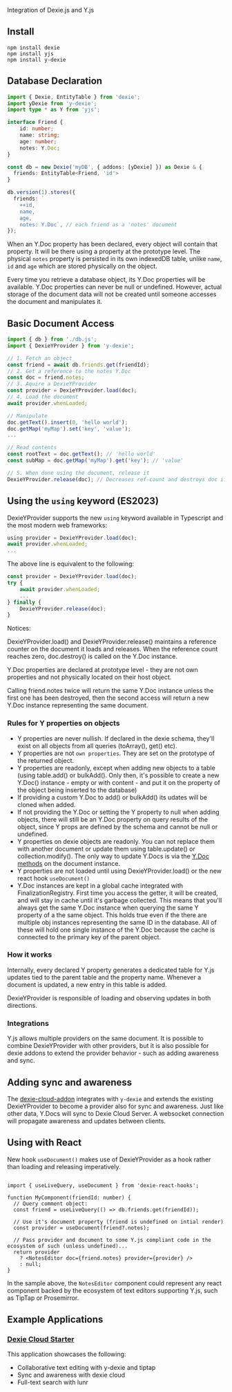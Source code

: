 Integration of Dexie.js and Y.js

## Install

```
npm install dexie
npm install yjs
npm install y-dexie
```

## Database Declaration

```ts
import { Dexie, EntityTable } from 'dexie';
import yDexie from 'y-dexie';
import type * as Y from 'yjs';

interface Friend {
    id: number;
    name: string;
    age: number;
    notes: Y.Doc;
}

const db = new Dexie('myDB', { addons: [yDexie] }) as Dexie & {
  friends: EntityTable<Friend, 'id'>
}

db.version(1).stores({
  friends: `
    ++id,
    name,
    age,
    notes: Y.Doc`, // each friend as a 'notes' document
});
```

When an Y.Doc property has been declared, every object will contain that property. It
will be there using a property at the prototype level. The physical `notes` property
is persisted in its own indexedDB table, unlike `name`, `id` and `age` which are
stored physically on the object.

Every time you retrieve a database object, its Y.Doc properties will be available. Y.Doc
properties can never be null or undefined. However, actual storage of the document data will not
be created until someone accesses the document and manipulates it.

## Basic Document Access

```ts
import { db } from './db.js';
import { DexieYProvider } from 'y-dexie';

// 1. Fetch an object
const friend = await db.friends.get(friendId);
// 2. Get a reference to the notes Y.Doc
const doc = friend.notes;
// 3. Aquire a DexieYProvider
const provider = DexieYProvider.load(doc);
// 4. Load the document
await provider.whenLoaded;

// Manipulate
doc.getText().insert(0, 'hello world');
doc.getMap('myMap').set('key', 'value');
...

// Read contents
const rootText = doc.getText(); // 'hello world'
const subMap = doc.getMap('myMap').get('key'); // 'value'

// 5. When done using the document, release it
DexieYProvider.release(doc); // Decreases ref-count and destroys doc if not accessed anymore.

```

## Using the `using` keyword (ES2023)

DexieYProvider supports the new `using` keyword available in Typescript and the most modern web frameworks:

```ts
using provider = DexieYProvider.load(doc);
await provider.whenLoaded;
...
```

The above line is equivalent to the following:

```ts
const provider = DexieYProvider.load(doc);
try {
    await provider.whenLoaded;
    ...
} finally {
    DexieYProvider.release(doc);
}
```

Notices:

DexieYProvider.load() and DexieYProvider.release() maintains a reference counter
on the document it loads and releases. When the reference count reaches zero, doc.destroy() is called on the Y.Doc instance.

Y.Doc properties are declared at prototype level - they are not own properties and not physically located on their host object.

Calling friend.notes twice will return the same Y.Doc instance unless the first one has been destroyed, then the second access will return a new Y.Doc instance representing the same document.

### Rules for Y properties on objects

* Y properties are never nullish. If declared in the dexie schema, they'll exist on all objects from all queries (toArray(), get() etc).
* Y properties are not `own properties`. They are set on the prototype of the returned object.
* Y properties are readonly, except when adding new objects to a table (using table.add() or bulkAdd(). Only then, it's possible to create a new Y.Doc() instance - empty or with content - and put it on the property of the object being inserted to the database)
* If providing a custom Y.Doc to add() or bulkAdd() its udates will be cloned when added.
* If not providing the Y.Doc or setting the Y property to null when adding objects, there will still be an Y.Doc property on query results of the object, since Y props are defined by the schema and cannot be null or undefined.
* Y properties on dexie objects are readonly. You can not replace them with another document or update them using table.update() or collection.modify(). The only way to update Y.Docs is via the [Y.Doc methods](https://docs.yjs.dev/api/y.doc) on the document instance.
* Y properties are not loaded until using DexieYProvider.load() or the new react hook `useDocument()`
* Y.Doc instances are kept in a global cache integrated with FinalizationRegistry. First time you access the getter, it will be created, and will stay in cache until it's garbage collected. This means that you'll always get the same Y.Doc instance when querying the same Y property of a the same object. This holds true even if the there are multiple obj instances representing the same ID in the database. All of these will hold one single instance of the Y.Doc because the cache is connected to the primary key of the parent object.

### How it works

Internally, every declared Y property generates a dedicated table for Y.js updates tied to the parent table and the property name. Whenever a document is updated, a new entry in this table is added.

DexieYProvider is responsible of loading and observing updates in both directions.

### Integrations

Y.js allows multiple providers on the same document. It is possible to combine DexieYProvider with other providers, but it is also possible for dexie addons to extend the provider behavior - such as adding awareness and sync.

## Adding sync and awareness

The [dexie-cloud-addon](/cloud/docs/dexie-cloud-addon) integrates with `y-dexie` and extends the existing DexieYProvider to become a provider also for sync and awareness. Just like other data, Y.Docs
will sync to Dexie Cloud Server. A websocket connection will propagate awareness
and updates between clients.

## Using with React

New hook `useDocument()` makes use of DexieYProvider as a hook rather than loading and releasing imperatively.

```tsx

import { useLiveQuery, useDocument } from 'dexie-react-hooks';

function MyComponent(friendId: number) {
  // Query comment object:
  const friend = useLiveQuery(() => db.friends.get(friendId));

  // Use it's document property (friend is undefined on intial render)
  const provider = useDocument(friend?.notes);

  // Pass provider and document to some Y.js compliant code in the ecosystem of such (unless undefined)...
  return provider
    ? <NotesEditor doc={friend.notes} provider={provider} />
    : null;
}
```

In the sample above, the `NotesEditor` component could represent any react component backed
by the ecosystem of text editors supporting Y.js, such as TipTap or Prosemirror.

## Example Applications

### [Dexie Cloud Starter](https://github.com/dexie/dexie-cloud-starter)

This application showcases the following:

* Collaborative text editing with y-dexie and tiptap
* Sync and awareness with dexie cloud
* Full-text search with lunr

